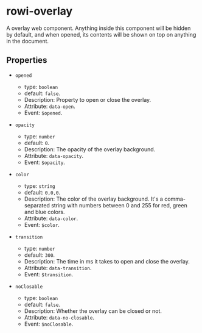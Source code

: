 # rowi-overlay

A overlay web component. Anything inside this component will be hidden by default, and when opened, its contents will be shown on top on anything in the document.

## Properties

- `opened`
    - type: `boolean`
    - default: `false`.
    - Description: Property to open or close the overlay.
    - Attribute: `data-open`.
    - Event: `$opened`.

- `opacity`
    - type: `number`
    - default: `0`.
    - Description: The opacity of the overlay background.
    - Attribute: `data-opacity`.
    - Event: `$opacity`.

- `color`
    - type: `string`
    - default: `0,0,0`.
    - Description: The color of the overlay background. It's a comma-separated string with numbers between 0 and 255 for red, green and blue colors.
    - Attribute: `data-color`.
    - Event: `$color`.

- `transition`
    - type: `number`
    - default: `300`.
    - Description: The time in ms it takes to open and close the overlay.
    - Attribute: `data-transition`.
    - Event: `$transition`.

- `noClosable`
    - type: `boolean`
    - default: `false`.
    - Description:  Whether the overlay can be closed or not.
    - Attribute: `data-no-closable`.
    - Event: `$noClosable`.